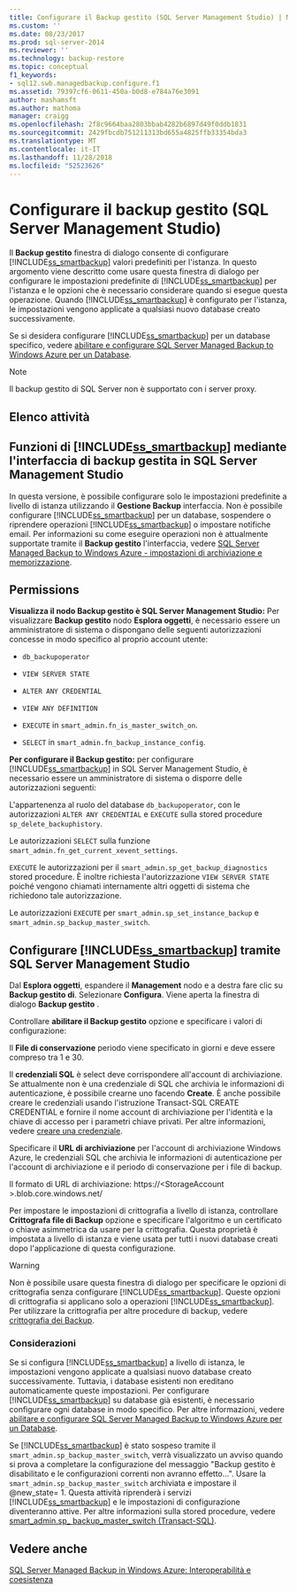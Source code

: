 ```yaml
---
title: Configurare il Backup gestito (SQL Server Management Studio) | Microsoft Docs
ms.custom: ''
ms.date: 08/23/2017
ms.prod: sql-server-2014
ms.reviewer: ''
ms.technology: backup-restore
ms.topic: conceptual
f1_keywords:
- sql12.swb.managedbackup.configure.f1
ms.assetid: 79397cf6-0611-450a-b0d8-e784a76e3091
author: mashamsft
ms.author: mathoma
manager: craigg
ms.openlocfilehash: 2f8c9664baa2803bbab4282b6897d49f0ddb1831
ms.sourcegitcommit: 2429fbcdb751211313bd655a4825ffb33354bda3
ms.translationtype: MT
ms.contentlocale: it-IT
ms.lasthandoff: 11/28/2018
ms.locfileid: "52523626"
---
```

# <a name="configure-managed-backup-sql-server-management-studio"></a>Configurare il backup gestito (SQL Server Management Studio)
  Il **Backup gestito** finestra di dialogo consente di configurare [!INCLUDE[ss_smartbackup](../includes/ss-smartbackup-md.md)] valori predefiniti per l'istanza. In questo argomento viene descritto come usare questa finestra di dialogo per configurare le impostazioni predefinite di [!INCLUDE[ss_smartbackup](../includes/ss-smartbackup-md.md)] per l'istanza e le opzioni che è necessario considerare quando si esegue questa operazione. Quando [!INCLUDE[ss_smartbackup](../includes/ss-smartbackup-md.md)] è configurato per l'istanza, le impostazioni vengono applicate a qualsiasi nuovo database creato successivamente.  
  
 Se si desidera configurare [!INCLUDE[ss_smartbackup](../includes/ss-smartbackup-md.md)] per un database specifico, vedere [abilitare e configurare SQL Server Managed Backup to Windows Azure per un Database](../../2014/database-engine/sql-server-managed-backup-to-windows-azure-retention-and-storage-settings.md#DatabaseConfigure).  
 
> [!NOTE] 
> Il backup gestito di SQL Server non è supportato con i server proxy. 
  
## <a name="task-list"></a>Elenco attività  
  
## <a name="includesssmartbackupincludesss-smartbackup-mdmd-functions-using-managed-backup-interface-in-sql-server-management-studio"></a>Funzioni di [!INCLUDE[ss_smartbackup](../includes/ss-smartbackup-md.md)] mediante l'interfaccia di backup gestita in SQL Server Management Studio  
 In questa versione, è possibile configurare solo le impostazioni predefinite a livello di istanza utilizzando il **Gestione Backup** interfaccia. Non è possibile configurare [!INCLUDE[ss_smartbackup](../includes/ss-smartbackup-md.md)] per un database, sospendere o riprendere operazioni [!INCLUDE[ss_smartbackup](../includes/ss-smartbackup-md.md)] o impostare notifiche email. Per informazioni su come eseguire operazioni non è attualmente supportate tramite il **Backup gestito** l'interfaccia, vedere [SQL Server Managed Backup to Windows Azure - impostazioni di archiviazione e memorizzazione](../../2014/database-engine/sql-server-managed-backup-to-windows-azure-retention-and-storage-settings.md).  
  
## <a name="permissions"></a>Permissions  
 **Visualizza il nodo Backup gestito è SQL Server Management Studio:** Per visualizzare **Backup gestito** nodo **Esplora oggetti**, è necessario essere un amministratore di sistema o dispongano delle seguenti autorizzazioni concesse in modo specifico al proprio account utente:  
  
-   `db_backupoperator`  
  
-   `VIEW SERVER STATE`  
  
-   `ALTER ANY CREDENTIAL`  
  
-   `VIEW ANY DEFINITION`  
  
-   `EXECUTE` in `smart_admin.fn_is_master_switch_on`.  
  
-   `SELECT` in `smart_admin.fn_backup_instance_config`.  
  
 **Per configurare il Backup gestito:** per configurare [!INCLUDE[ss_smartbackup](../includes/ss-smartbackup-md.md)] in SQL Server Management Studio, è necessario essere un amministratore di sistema o disporre delle autorizzazioni seguenti:  
  
 L'appartenenza al ruolo del database `db_backupoperator`, con le autorizzazioni `ALTER ANY CREDENTIAL` e `EXECUTE` sulla stored procedure `sp_delete_backuphistory`.  
  
 Le autorizzazioni `SELECT` sulla funzione `smart_admin.fn_get_current_xevent_settings`.  
  
 `EXECUTE` le autorizzazioni per il `smart_admin.sp_get_backup_diagnostics` stored procedure. È inoltre richiesta l'autorizzazione `VIEW SERVER STATE` poiché vengono chiamati internamente altri oggetti di sistema che richiedono tale autorizzazione.  
  
 Le autorizzazioni `EXECUTE` per `smart_admin.sp_set_instance_backup` e `smart_admin.sp_backup_master_switch`.  
  
## <a name="configure-includesssmartbackupincludesss-smartbackup-mdmd-using-sql-server-management-studio"></a>Configurare [!INCLUDE[ss_smartbackup](../includes/ss-smartbackup-md.md)] tramite SQL Server Management Studio  
 Dal **Esplora oggetti**, espandere il **Management** nodo e a destra fare clic su **Backup gestito di**. Selezionare **Configura**. Viene aperta la finestra di dialogo **Backup gestito** .  
  
 Controllare **abilitare il Backup gestito** opzione e specificare i valori di configurazione:  
  
 Il **File di conservazione** periodo viene specificato in giorni e deve essere compreso tra 1 e 30.  
  
 Il **credenziali SQL** è select deve corrispondere all'account di archiviazione. Se attualmente non è una credenziale di SQL che archivia le informazioni di autenticazione, è possibile crearne uno facendo **Create**. È anche possibile creare le credenziali usando l'istruzione Transact-SQL CREATE CREDENTIAL e fornire il nome account di archiviazione per l'identità e la chiave di accesso per i parametri chiave privati. Per altre informazioni, vedere [creare una credenziale](../relational-databases/backup-restore/sql-server-backup-to-url.md#credential).  
  
 Specificare il **URL di archiviazione** per l'account di archiviazione Windows Azure, le credenziali SQL che archivia le informazioni di autenticazione per l'account di archiviazione e il periodo di conservazione per i file di backup.  
  
 Il formato di URL di archiviazione: https://\<StorageAccount >.blob.core.windows.net/  
  
 Per impostare le impostazioni di crittografia a livello di istanza, controllare **Crittografa file di Backup** opzione e specificare l'algoritmo e un certificato o chiave asimmetrica da usare per la crittografia.  Questa proprietà è impostata a livello di istanza e viene usata per tutti i nuovi database creati dopo l'applicazione di questa configurazione.  
  
> [!WARNING]  
>  Non è possibile usare questa finestra di dialogo per specificare le opzioni di crittografia senza configurare [!INCLUDE[ss_smartbackup](../includes/ss-smartbackup-md.md)]. Queste opzioni di crittografia si applicano solo a operazioni [!INCLUDE[ss_smartbackup](../includes/ss-smartbackup-md.md)]. Per utilizzare la crittografia per altre procedure di backup, vedere [crittografia dei Backup](../relational-databases/backup-restore/backup-encryption.md).  
  
### <a name="considerations"></a>Considerazioni  
 Se si configura [!INCLUDE[ss_smartbackup](../includes/ss-smartbackup-md.md)] a livello di istanza, le impostazioni vengono applicate a qualsiasi nuovo database creato successivamente.  Tuttavia, i database esistenti non ereditano automaticamente queste impostazioni. Per configurare [!INCLUDE[ss_smartbackup](../includes/ss-smartbackup-md.md)] su database già esistenti, è necessario configurare ogni database in modo specifico. Per altre informazioni, vedere [abilitare e configurare SQL Server Managed Backup to Windows Azure per un Database](../../2014/database-engine/sql-server-managed-backup-to-windows-azure-retention-and-storage-settings.md#DatabaseConfigure).  
  
 Se [!INCLUDE[ss_smartbackup](../includes/ss-smartbackup-md.md)] è stato sospeso tramite il `smart_admin.sp_backup_master_switch`, verrà visualizzato un avviso quando si prova a completare la configurazione del messaggio "Backup gestito è disabilitato e le configurazioni correnti non avranno effetto...". Usare la `smart_admin.sp_backup_master_switch` archiviata e impostare il @new_state= 1. Questa attività riprenderà i servizi [!INCLUDE[ss_smartbackup](../includes/ss-smartbackup-md.md)] e le impostazioni di configurazione diventeranno attive. Per altre informazioni sulla stored procedure, vedere [smart_admin.sp_ backup_master_switch &#40;Transact-SQL&#41;](/sql/relational-databases/system-stored-procedures/managed-backup-sp-backup-master-switch-transact-sql).  
  
## <a name="see-also"></a>Vedere anche  
 [SQL Server Managed Backup in Windows Azure: Interoperabilità e coesistenza](../../2014/database-engine/sql-server-managed-backup-to-windows-azure-interoperability-and-coexistence.md)  
  
  
